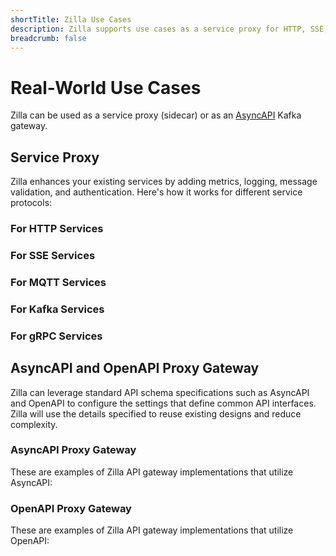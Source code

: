 ```yaml
---
shortTitle: Zilla Use Cases
description: Zilla supports use cases as a service proxy for HTTP, SSE, MQTT, Kafka, and gRPC services and as an AsyncAPI Kafka gateway.
breadcrumb: false
---
```


# Real-World Use Cases

Zilla can be used as a service proxy (sidecar) or as an [AsyncAPI](https://www.asyncapi.com/) Kafka gateway.

## Service Proxy

Zilla enhances your existing services by adding metrics, logging, message validation, and authentication. Here's how it works for different service protocols:

### For HTTP Services

<div class="use_cases_cards">
  <VPCard
    logo="/assets/icons/proxy.svg"
    title="HTTP Proxy"
    desc="A Zilla API gateway setup that forwards HTTP requests to an upstream server."
    link="https://github.com/aklivity/zilla-examples/tree/main/http.proxy"
  />
  <VPCard
    logo="/assets/icons/connecting kafka.svg"
    title="HTTP Kafka CRUD"
    desc="A Zilla API gateway setup enabling CRUD operations over HTTP with Kafka integration."
    link="https://github.com/aklivity/zilla-examples/tree/main/http.kafka.crud"
  />
</div>

### For SSE Services

<div class="use_cases_cards">
  <VPCard
    logo="/assets/icons/connecting kafka.svg"
    title="SSE Kafka Fanout"
    desc="A Zilla API gateway setup that distributes Kafka messages to multiple SSE clients."
    link="https://github.com/aklivity/zilla-examples/tree/main/sse.kafka.fanout"
  />
  <VPCard
    logo="/assets/icons/proxy.svg"
    title="SSE Proxy with JWT"
    desc="A Zilla API gateway setup that proxies SSE traffic with JWT authentication."
    link="https://github.com/aklivity/zilla-examples/tree/main/sse.proxy.jwt"
  />
</div>

### For MQTT Services

<div class="use_cases_cards">
  <VPCard
    logo="/assets/icons/data governance.svg"
    title="MQTT Kafka Proxy"
    desc="A Zilla API gateway setup acting as an MQTT broker with Kafka integration."
    link="https://github.com/aklivity/zilla-examples/tree/main/mqtt.kafka.broker"
  />
  <VPCard
    logo="/assets/icons/proxy.svg"
    title="MQTT Proxy with JWT"
    desc="A Zilla setup that set up MQTT as a proxy with JWT authentication."
    link="https://github.com/aklivity/zilla-examples/tree/example-startup-compose/mqtt.proxy.jwt"
  />
  <VPCard
    logo="/assets/icons/security.svg"
    title="MQTT Kafka Broker with JWT"
    desc="A Zilla API gateway setup that provides an MQTT broker with Kafka integration and JWT authentication."
    link="https://github.com/aklivity/zilla-examples/tree/main/mqtt.kafka.broker.jwt"
  />
</div>

### For Kafka Services

<div class="use_cases_cards">
  <VPCard
    logo="/assets/icons/security.svg"
    title="Secure Public Access"
    desc="A secure Public Access Proxy allows authorized Kafka clients to connect to your Amazon MSK cluster or Confluent Cloud via the Internet."
    link="../solutions/concepts/kafka-proxies/secure-public-access.md"
  />
  <VPCard
    logo="/assets/icons/changelog.svg"
    title="Secure Private Access"
    desc="A secure Private Access Proxy allows authorized Kafka clients to connect to your Amazon MSK cluster from different VPCs."
    link="../solutions/concepts/kafka-proxies/secure-private-access.md"
  />
  <VPCard
    logo="/assets/icons/scalability.svg"
    title="IoT Ingest and Control"
    desc="The IoT Ingest and Control Broker lets authorized Kafka clients connect, publish messages, and subscribe to topics via the internet."
    link="../solutions/concepts/kafka-proxies/iot-ingest-control.md"
  />
  <VPCard
    logo="/assets/icons/use cases.svg"
    title="Amazon MSK Web Streaming"
    desc="Expose your Amazon MSK cluster to the internet via REST and SSE API."
    link="../solutions/concepts/kafka-proxies/iot-ingest-control.md"
  />
</div>

### For gRPC Services

<div class="use_cases_cards">
  <VPCard
    logo="/assets/icons/proxy.svg"
    title="gRPC Proxy"
    desc="A Zilla API gateway setup that forwards gRPC requests to an upstream server."
    link="https://github.com/aklivity/zilla-examples/tree/main/grpc.proxy"
  />
  <VPCard
    logo="/assets/icons/connecting kafka.svg"
    title="gRPC Kafka Proxy"
    desc="A Zilla API gateway setup that proxy messages over Kafka using gRPC."
    link="https://github.com/aklivity/zilla-examples/tree/main/grpc.kafka.proxy"
  />
</div>

## AsyncAPI and OpenAPI Proxy Gateway

Zilla can leverage standard API schema specifications such as AsyncAPI and OpenAPI to configure the settings that define common API interfaces. Zilla will use the details specified to reuse existing designs and reduce complexity.

### AsyncAPI Proxy Gateway

These are examples of Zilla API gateway implementations that utilize AsyncAPI:

<div class="use_cases_cards">
  <VPCard
    logo="/assets/icons/proxy.svg"
    title="AsyncAPI MQTT Proxy"
    desc="A Zilla API gateway setup that proxies MQTT messages using AsyncAPI."
    link="https://github.com/aklivity/zilla-examples/tree/main/asyncapi.mqtt.proxy"
  />
  <VPCard
    logo="/assets/icons/data governance.svg"
    title="AsyncAPI SSE Proxy"
    desc="A Zilla API gateway setup that proxies Server-Sent Events (SSE) using AsyncAPI."
    link="https://github.com/aklivity/zilla-examples/tree/main/asyncapi.sse.proxy"
  />
  <VPCard
    logo="/assets/icons/scalability.svg"
    title="AsyncAPI MQTT Kafka Proxy"
    desc="A Zilla API gateway setup that proxies MQTT requests to Kafka using AsyncAPI."
    link="https://github.com/aklivity/zilla-examples/tree/main/asyncapi.mqtt.kafka.proxy"
  />
  <VPCard
    logo="/assets/icons/connecting kafka.svg"
    title="AsyncAPI HTTP Kafka Proxy"
    desc="A Zilla API gateway setup that proxies HTTP requests to Kafka using AsyncAPI."
    link="https://github.com/aklivity/zilla-examples/tree/main/asyncapi.http.kafka.proxy"
  />
</div>

### OpenAPI Proxy Gateway

These are examples of Zilla API gateway implementations that utilize OpenAPI:

<div class="use_cases_cards">
  <VPCard
    logo="/assets/icons/proxy.svg"
    title="OpenAPI Proxy"
    desc="A Zilla API gateway that proxies HTTP requests based on predefined OpenAPI specification."
    link="https://github.com/aklivity/zilla-examples/tree/main/asyncapi.http.kafka.proxy"
  />
  <VPCard
    logo="/assets/icons/bring your own.svg"
    title="OpenAPI-AsyncAPI Proxy"
    desc="A Zilla API gateway setup that bridges OpenAPI and AsyncAPI protocols for seamless service integration."
    link="https://github.com/aklivity/zilla-examples/tree/main/openapi.asyncapi.proxy"
  />
</div>
